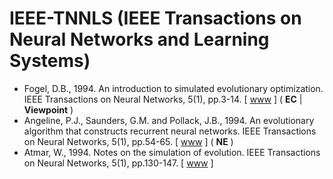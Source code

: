 # IEEE-TNNLS (IEEE Transactions on Neural Networks and Learning Systems)

* Fogel, D.B., 1994. An introduction to simulated evolutionary optimization. IEEE Transactions on Neural Networks, 5(1), pp.3-14. [ [www](https://ieeexplore.ieee.org/abstract/document/265956) ] ( **EC** | **Viewpoint** )
* Angeline, P.J., Saunders, G.M. and Pollack, J.B., 1994. An evolutionary algorithm that constructs recurrent neural networks. IEEE Transactions on Neural Networks, 5(1), pp.54-65. [ [www](https://ieeexplore.ieee.org/abstract/document/265960) ] ( **NE** )
* Atmar, W., 1994. Notes on the simulation of evolution. IEEE Transactions on Neural Networks, 5(1), pp.130-147. [ [www](https://ieeexplore.ieee.org/abstract/document/265967) ]
